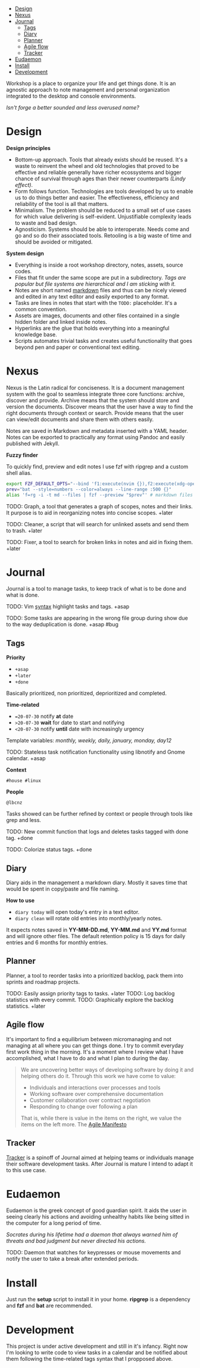 <!-- TOC GitLab -->

- [Design](#design)
- [Nexus](#nexus)
- [Journal](#journal)
	- [Tags](#tags)
	- [Diary](#diary)
	- [Planner](#planner)
	- [Agile flow](#agile-flow)
	- [Tracker](#tracker)
- [Eudaemon](#eudaemon)
- [Install](#install)
- [Development](#development)

<!-- /TOC -->

Workshop is a place to organize your life and get things done. It is an agnostic approach to note management and personal organization integrated to the desktop and console environments.

*Isn't forge a better sounded and less overused name?*

# Design
**Design principles**

- Bottom-up approach. Tools that already exists should be reused. It's a waste to reinvent the wheel and old technologies that proved to be effective and reliable generally have richer ecossystems and bigger chance of survival through ages than their newer counterparts *(Lindy effect)*.
- Form follows function. Technologies are tools developed by us to enable us to do things better and easier. The effectiveness, efficiency and reliability of the tool is all that matters.
- Minimalism. The problem should be reduced to a small set of use cases for which value delivering is self-evident. Unjustifiable complexity leads to waste and bad design.
- Agnosticism. Systems should be able to interoperate. Needs come and go and so do their associated tools. Retooling is a big waste of time and should be avoided or mitigated.

**System design**

- Everything is inside a root workshop directory, notes, assets, source codes.
- Files that fit under the same scope are put in a subdirectory. *Tags are popular but file systems are hierarchical and I am sticking with it.*
- Notes are short named [markdown](markdown.md) files and thus can be nicely viewed and edited in any text editor and easily exported to any format.
- Tasks are lines in notes that start with the `TODO:` placeholder. It's a common convention. 
- Assets are images, documents and other files contained in a single hidden folder and linked inside notes.
- Hyperlinks are the glue that holds everything into a meaningful knowledge base.
- Scripts automates trivial tasks and creates useful functionality that goes beyond pen and paper or conventional text editing.

# Nexus
Nexus is the Latin radical for conciseness. It is a document management system with the goal to seamless integrate three core functions: archive, discover and provide. Archive means that the system should store and version the documents. Discover means that the user have a way to find the right documents through context or search. Provide means that the user can view/edit documents and share them with others easily.

Notes are saved in Markdown and metadata inserted with a YAML header. Notes can be exported to practically any format using Pandoc and easily published with Jekyll.

**Fuzzy finder**

To quickly find, preview and edit notes I use fzf with ripgrep and a custom shell alias.

```sh
export FZF_DEFAULT_OPTS="--bind 'f1:execute(nvim {}),f2:execute(xdg-open {}),f3:execute(nautilus {}),f4:execute(ranger {}),f5:execute(echo {} | xclip)' --color=dark --color=fg:-1,bg:-1,hl:#9173eb,fg+:#ffffff,bg+:#2d3444,hl+:#7047eb --color=info:#98c379,prompt:#61afef,pointer:#be5046,marker:#e5c07b,spinner:#61afef,header:#61afef"
prev="bat --style=numbers --color=always --line-range :500 {}"
alias 'f=rg -i -t md --files | fzf --preview "$prev"' # markdown files only

```

TODO: Graph, a tool that generates a graph of scopes, notes and their links. It purpose is to aid in reorganizing notes into concise scopes. +later

TODO: Cleaner, a script that will search for unlinked assets and send them to trash. +later

TODO: Fixer, a tool to search for broken links in notes and aid in fixing them. +later

# Journal
Journal is a tool to manage tasks, to keep track of what is to be done and what is done.

TODO: Vim [syntax](http://vimdoc.sourceforge.net/htmldoc/options.html#'syntax') highlight tasks and tags. +asap

TODO: Some tasks are appearing in the wrong file group during show due to the way deduplication is done. +asap #bug

## Tags
**Priority**
- `+asap`
- `+later`
- `+done`

Basically prioritized, non prioritized, deprioritized and completed.

**Time-related**
- `=20-07-30` notify **at** date
- `>20-07-30` **wait** for date to start and notifying
- `<20-07-30` notify **until** date with increasingly urgency

Template variables: *monthly, weekly, daily, january, monday, day12* 

TODO: Stateless task notification functionality using libnotify and Gnome calendar. +asap

**Context**

`#house #linux`

**People**

`@lbcnz`

Tasks showed can be further refined by context or people through tools like grep and less. 

TODO: New commit function that logs and deletes tasks tagged with done tag. +done

TODO: Colorize status tags. +done

## Diary
Diary aids in the management a markdown diary.  Mostly it saves time that would be spent in copy/paste and file naming.

**How to use**
- `diary today` will open today's entry in a text editor.
- `diary clean` will rotate old entries into monthly/yearly notes.

It expects notes saved in **YY-MM-DD.md**, **YY-MM.md** and **YY.md** format and will ignore other files. The default retention policy is 15 days for daily entries and 6 months for monthly entries.

## Planner
Planner, a tool to reorder tasks into a prioritized backlog, pack them into sprints and roadmap projects.

TODO: Easily assign priority tags to tasks. +later
TODO: Log backlog statistics with every commit.
TODO: Graphically explore the backlog statistics. +later

## Agile flow
It's important to find a equilibrium between micromanaging and not managing at all where you can get things done. I try to commit everyday first work thing in the morning. It's a moment where I review what I have accomplished, what I have to do and what I plan to during the day. 

>We are uncovering better ways of developing software by doing it and helping others do it. Through this work we have come to value:
>
>- Individuals and interactions over processes and tools
>- Working software over comprehensive documentation
>- Customer collaboration over contract negotiation
>- Responding to change over following a plan
>
>That is, while there is value in the items on the right, we value the items on the left more.
The [Agile Manifesto](https://agilemanifesto.org)

## Tracker
[Tracker](tracker.md) is a spinoff of Journal aimed at helping teams or individuals manage their software development tasks. After Journal is mature I intend to adapt it to this use case.

# Eudaemon
Eudaemon is the greek concept of good guardian spirit. It aids the user in seeing clearly his actions and avoiding unhealthy habits like being sitted in the computer for a long period of time.

*Socrates during his lifetime had a daemon that always warned him of threats and bad judgment but never directed his actions.* 

TODO: Daemon that watches for keypresses or mouse movements and notify the user to take a break after extended periods.

# Install
Just run the **setup** script to install it in your home. **ripgrep** is a dependency and **fzf** and **bat** are recommended.

# Development
This project is under active development and still in it's infancy. Right now I'm looking to write code to view tasks in a calendar and be notified about them following the time-related tags syntax that I propposed above. 

